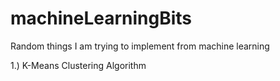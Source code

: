# machineLearningBits
Random things I am trying to implement from machine learning


1.) K-Means Clustering Algorithm
